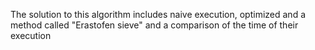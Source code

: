 The solution to this algorithm includes naive execution, optimized and a method called "Erastofen sieve" and a comparison of the time of their execution
